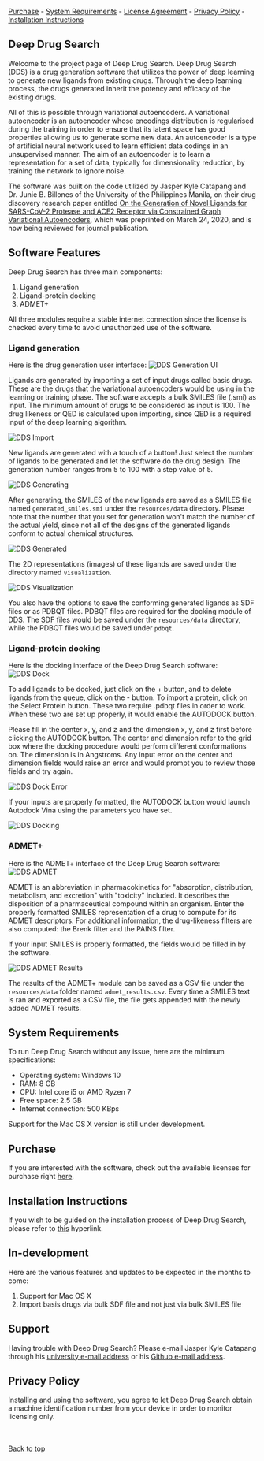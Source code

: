 [Purchase](https://leeseojun17.github.io/deepdrugsearch/purchase) - [System Requirements](https://leeseojun17.github.io/deepdrugsearch/#system-requirements) - [License Agreement](https://leeseojun17.github.io/deepdrugsearch/eula) - [Privacy Policy](https://leeseojun17.github.io/deepdrugsearch/#privacy-policy) - [Installation Instructions](https://leeseojun17.github.io/installation)

## Deep Drug Search

Welcome to the project page of Deep Drug Search. Deep Drug Search (DDS) is a drug generation software that utilizes the power of deep learning to generate new ligands from existing drugs. Through the deep learning process, the drugs generated inherit the potency and efficacy of the existing drugs.

All of this is possible through variational autoencoders. A variational autoencoder is an autoencoder whose encodings distribution is regularised during the training in order to ensure that its latent space has good properties allowing us to generate some new data. An autoencoder is a type of artificial neural network used to learn efficient data codings in an unsupervised manner. The aim of an autoencoder is to learn a representation for a set of data, typically for dimensionality reduction, by training the network to ignore noise.

The software was built on the code utilized by Jasper Kyle Catapang and Dr. Junie B. Billones of the University of the Philippines Manila, on their drug discovery research paper entitled [On the Generation of Novel Ligands for SARS-CoV-2 Protease and ACE2 Receptor via Constrained Graph Variational Autoencoders](https://chemrxiv.org/articles/On_the_Generation_of_Novel_Ligands_for_SARS-CoV-2_Protease_and_ACE2_Receptor_via_Constrained_Graph_Variational_Autoencoders/12011157), which was preprinted on March 24, 2020, and is now being reviewed for journal publication.

## Software Features

Deep Drug Search has three main components:
1. Ligand generation
2. Ligand-protein docking
3. ADMET+

All three modules require a stable internet connection since the license is checked every time to avoid unauthorized use of the software.

### Ligand generation

Here is the drug generation user interface:
![DDS Generation UI](https://raw.githubusercontent.com/leeseojun17/deepdrugsearch/master/graphics/dds%20ui.JPG "DDS Generation UI")

Ligands are generated by importing a set of input drugs called basis drugs. These are the drugs that the variational autoencoders would be using in the learning or training phase. The software accepts a bulk SMILES file (.smi) as input. The minimum amount of drugs to be considered as input is 100. The drug likeness or QED is calculated upon importing, since QED is a required input of the deep learning algorithm.

![DDS Import](https://raw.githubusercontent.com/leeseojun17/deepdrugsearch/master/graphics/dds%20import.JPG "DDS Import")

New ligands are generated with a touch of a button! Just select the number of ligands to be generated and let the software do the drug design. The generation number ranges from 5 to 100 with a step value of 5.

![DDS Generating](https://raw.githubusercontent.com/leeseojun17/deepdrugsearch/master/graphics/dds%20gen%20progress.jpg "DDS Generating")

After generating, the SMILES of the new ligands are saved as a SMILES file named `generated_smiles.smi` under the `resources/data` directory. Please note that the number that you set for generation won't match the number of the actual yield, since not all of the designs of the generated ligands conform to actual chemical structures.

![DDS Generated](https://raw.githubusercontent.com/leeseojun17/deepdrugsearch/master/graphics/dds%20gen%20finished.JPG "DDS Generated")

The 2D representations (images) of these ligands are saved under the directory named `visualization`.

![DDS Visualization](https://raw.githubusercontent.com/leeseojun17/deepdrugsearch/master/graphics/dds_mol.JPG "DDS Visualization")

You also have the options to save the conforming generated ligands as SDF files or as PDBQT files. PDBQT files are required for the docking module of DDS. The SDF files would be saved under the `resources/data` directory, while the PDBQT files would be saved under `pdbqt`.

### Ligand-protein docking

Here is the docking interface of the Deep Drug Search software:
![DDS Dock](https://raw.githubusercontent.com/leeseojun17/deepdrugsearch/master/graphics/dds%20dock.JPG "DDS Dock")

To add ligands to be docked, just click on the + button, and to delete ligands from the queue, click on the - button. To import a protein, click on the Select Protein button. These two require .pdbqt files in order to work. When these two are set up properly, it would enable the AUTODOCK button.

Please fill in the center x, y, and z and the dimension x, y, and z first before clicking the AUTODOCK button. The center and dimension refer to the grid box where the docking procedure would perform different conformations on. The dimension is in Angstroms. Any input error on the center and dimension fields would raise an error and would prompt you to review those fields and try again.

![DDS Dock Error](https://raw.githubusercontent.com/leeseojun17/deepdrugsearch/master/graphics/dds%20dock%20error.JPG  "DDS Dock Error")

If your inputs are properly formatted, the AUTODOCK button would launch Autodock Vina using the parameters you have set.

![DDS Docking](https://raw.githubusercontent.com/leeseojun17/deepdrugsearch/master/graphics/dds%20docking.JPG  "DDS Docking")

### ADMET+

Here is the ADMET+ interface of the Deep Drug Search software:
![DDS ADMET](https://raw.githubusercontent.com/leeseojun17/deepdrugsearch/master/graphics/dds_admet_ui.JPG "DDS ADMET")

ADMET is an abbreviation in pharmacokinetics for "absorption, distribution, metabolism, and excretion" with "toxicity" included. It describes the disposition of a pharmaceutical compound within an organism. Enter the properly formatted SMILES representation of a drug to compute for its ADMET descriptors. For additional information, the drug-likeness filters are also computed: the Brenk filter and the PAINS filter.

If your input SMILES is properly formatted, the fields would be filled in by the software.

![DDS ADMET Results](https://raw.githubusercontent.com/leeseojun17/deepdrugsearch/master/graphics/dds_admet_ui_results.JPG "DDS ADMET Results")

The results of the ADMET+ module can be saved as a CSV file under the `resources/data` folder named `admet_results.csv`. Every time a SMILES text is ran and exported as a CSV file, the file gets appended with the newly added ADMET results.

## System Requirements

To run Deep Drug Search without any issue, here are the minimum specifications:
* Operating system: Windows 10
* RAM: 8 GB
* CPU: Intel core i5 or AMD Ryzen 7
* Free space: 2.5 GB
* Internet connection: 500 KBps

Support for the Mac OS X version is still under development.

## Purchase

If you are interested with the software, check out the available licenses for purchase right [here](https://leeseojun17.github.io/deepdrugsearch/purchase).

## Installation Instructions

If you wish to be guided on the installation process of Deep Drug Search, please refer to [this](https://leeseojun17.github.io/installation) hyperlink.

## In-development

Here are the various features and updates to be expected in the months to come:
1. Support for Mac OS X
2. Import basis drugs via bulk SDF file and not just via bulk SMILES file

## Support

Having trouble with Deep Drug Search? Please e-mail Jasper Kyle Catapang through his [university e-mail address](mailto:jcatapang@up.edu.ph) or his [Github e-mail address](mailto:leeseojun17@naver.com).

## Privacy Policy

Installing and using the software, you agree to let Deep Drug Search obtain a machine identification number from your device in order to monitor licensing only.

<br><br>
[Back to top](https://leeseojun17.github.io/deepdrugsearch/)
